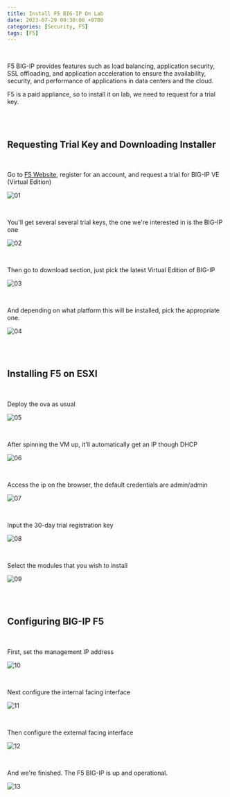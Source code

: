 ```yaml
---
title: Install F5 BIG-IP On Lab
date: 2023-07-29 09:30:00 +0700
categories: [Security, F5]
tags: [F5]
---
```


<br>

F5 BIG-IP provides features such as load balancing, application security, SSL offloading, and application acceleration to ensure the availability, security, and performance of applications in data centers and the cloud. <br>

F5 is a paid appliance, so to install it on lab, we need to request for a trial key.

<br>
<br>

## Requesting Trial Key and Downloading Installer

<br>

Go to [F5 Website](https://my.f5.com/), register for an account, and request a trial for BIG-IP VE (Virtual Edition)

![01](/static/2023-07-29-f5/01.png)

<br>

You'll get several several trial keys, the one we're interested in is the BIG-IP one

![02](/static/2023-07-29-f5/02.png)

<br>

Then go to download section, just pick the latest Virtual Edition of BIG-IP

![03](/static/2023-07-29-f5/03.png)

<br>

And depending on what platform this will be installed, pick the appropriate one.

![04](/static/2023-07-29-f5/04.png)

<br>
<br>

## Installing F5 on ESXI

<br>

Deploy the ova as usual

![05](/static/2023-07-29-f5/05.png)

<br>

After spinning the VM up, it'll automatically get an IP though DHCP

![06](/static/2023-07-29-f5/06.png)

<br>

Access the ip on the browser, the default credentials are admin/admin

![07](/static/2023-07-29-f5/07.png)

<br>

Input the 30-day trial registration key

![08](/static/2023-07-29-f5/08.png)

<br>

Select the modules that you wish to install

![09](/static/2023-07-29-f5/09.png)

<br>
<br>

## Configuring BIG-IP F5

<br>

First, set the management IP address

![10](/static/2023-07-29-f5/10.png)

<br>

Next configure the internal facing interface

![11](/static/2023-07-29-f5/11.png)

<br>

Then configure the external facing interface

![12](/static/2023-07-29-f5/12.png)

<br>

And we're finished. The F5 BIG-IP is up and operational.

![13](/static/2023-07-29-f5/13.png)

<br>
